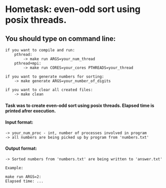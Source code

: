 # Hometask: even-odd sort using posix threads.

## You should type on command line:

    if you want to compile and run:
        pthread:
            -> make run ARGS=your_num_thread
        pthread+mpi:
            -> make run CORES=your_cores PTHREADS=your_thread
    
    if you want to generate numbers for sorting:
        -> make generate ARGS=your_number_of_digits
    
    if you want to clear all created files:
        -> make clean

#### Task was to create even-odd sort using posix threads. Elapsed time is printed afrer execution.

#### Input format:

    -> your_num_proc - int, number of processes involved in program
    -> all numbers are being picked up by program from 'numbers.txt'
    
#### Output format:

    -> Sorted numbers from 'numbers.txt' are being written to 'answer.txt'
    
    Example:
    
    make run ARGS=2:
    Elapsed time: ...

